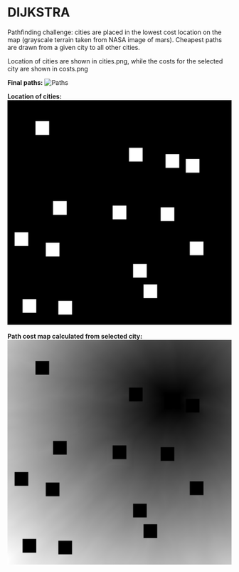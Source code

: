 # DIJKSTRA

Pathfinding challenge: cities are placed in the lowest cost location on the map (grayscale terrain taken from NASA image of mars). Cheapest paths are drawn from a given city to all other cities.

Location of cities are shown in cities.png, while the costs for the selected city are shown in costs.png

**Final paths:**
![Paths](solvedMASTER.png)

**Location of cities:**
![cities](cities.png)

**Path cost map calculated from selected city:**
![costs](costs.png)
